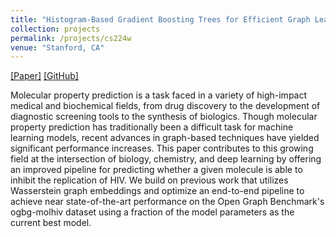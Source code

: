 ```yaml
---
title: "Histogram-Based Gradient Boosting Trees for Efficient Graph Learning with Wasserstein Embeddings"
collection: projects
permalink: /projects/cs224w
venue: "Stanford, CA"
---  
```

[[Paper]](https://sharanramjee.github.io/files/projects/cs224w.pdf)
[[GitHub]](https://github.com/sharanramjee/wegl-gbt)

Molecular property prediction is a task faced in a variety of high-impact medical and biochemical fields, from drug discovery to the development of diagnostic screening tools to the synthesis of biologics. Though molecular property prediction has traditionally been a difficult task for machine learning models, recent advances in graph-based techniques have yielded significant performance increases. This paper contributes to this growing field at the intersection of biology, chemistry, and deep learning by offering an improved pipeline for predicting whether a given molecule is able to inhibit the replication of HIV. We build on previous work that utilizes Wasserstein graph embeddings and optimize an end-to-end pipeline to achieve near state-of-the-art performance on the Open Graph Benchmark's ogbg-molhiv dataset using a fraction of the model parameters as the current best model.

